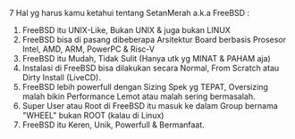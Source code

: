 7 Hal yg harus kamu ketahui tentang SetanMerah a.k.a FreeBSD : 
1. FreeBSD itu UNIX-Like, Bukan UNIX & juga bukan LINUX
2. FreeBSD bisa di pasang dibeberapa Arsitektur Board berbasis Prosesor Intel, AMD, ARM, PowerPC & Risc-V
3. FreeBSD itu Mudah, Tidak Sulit (Hanya utk yg MINAT & PAHAM aja)
4. Instalasi di FreeBSD bisa dilakukan secara Normal, From Scratch atau Dirty Install (LiveCD).
5. FreeBSD lebih powerfull dengan Sizing Spek yg TEPAT, Oversizing malah bikin Performance Lemot atau malah sering bermasalah.
6. Super User atau Root di FreeBSD itu masuk ke dalam Group bernama "WHEEL" bukan ROOT (kalau di Linux)
7. FreeBSD itu Keren, Unik, Powerfull & Bermanfaat.
